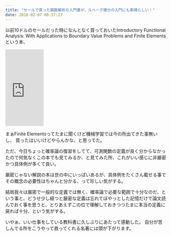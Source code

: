 ```yaml
---
title: "セールで買った関数解析の入門書が、ルベーグ積分の入門にも素晴らしい！"
date: 2018-02-07 08:57:27
---
```


以前10ドルのセールだった時になんとなく買っておいたIntroductory Functional Analysis: With Applications to Boundary Value Problems and Finite Elementsという本、

<iframe style="width:120px;height:240px;" marginwidth="0" marginheight="0" scrolling="no" frameborder="0" src="https://rcm-fe.amazon-adsystem.com/e/cm?ref=qf_sp_asin_til&t=karino203-22&m=amazon&o=9&p=8&l=as1&IS1=1&detail=1&asins=0387983074&bc1=ffffff&lt1=_top&fc1=333333&lc1=0066c0&bg1=ffffff&f=ifr"> </iframe>

まぁFinite Elementsってたまに聞くけど機械学習では今の所出てきた事無いし、
買ったはいいけどやらんかな、と思ってた。

ただ、今日ちょっと確率論の復習をしてて、可測関数の定義が良く分からなかったので何気なくこの本でも見てみるか、と見てみた所、これがいい感じに非厳密かつ具体例が多くて良い。

厳密じゃない解説の本は世の中にいっぱいあるが、具体例をたくさん載せる事でその概念の必要性はちゃんと分かる、って珍しい気がする。

結局我々は厳密で一般的な定義では無く、確率論で必要な範囲で十分なのだ、という事と、どうせ少し経つと厳密な定義は忘れてぼやっとした記憶だけで論文読んでおく事を思うと、とりあえずこの位で理解しておきつつたまに本当の定義に戻れば十分、という気がする。

いやぁ、いい仕事をしている教科書に久しぶりにあたって感動した。
自分が苦しんでる所をこうやって救ってくれる名著には頭が下がります。
